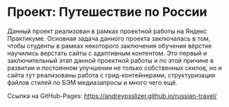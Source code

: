 # Проект: Путешествие по России

Данный проект реализован в рамках проектной работы на Яндекс Практикуме.
Основная задача данного проекта заключалась в том, чтобы студенты в рамках некоторого заключения обучения вёрстке научились верстать сайты с адаптивным контентом.
Это первый и заключительный этап данной проектной работы и по этой причине в развитии и постоянном улучшении не только собственных скилов, но и сайта тут реализованы работа с грид-контейнерами, структуризация файлов стилей по БЭМ медиазапросы и много чего ещё.

Ссылка на GitHub-Pages: https://andreypsslizer.github.io/russian-travel/